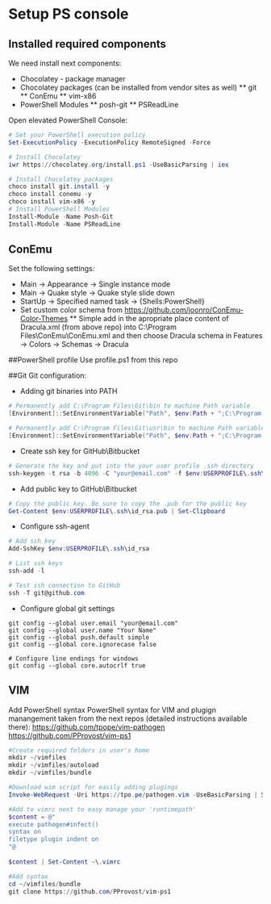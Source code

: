 # Setup PS console
## Installed required components
We need install next components:
* Chocolatey - package manager
* Chocolatey packages (can be installed from vendor sites as well)
** git
** ConEmu
** vim-x86
* PowerShell Modules
** posh-git
** PSReadLine

Open elevated PowerShell Console:
```PowerShell
# Set your PowerShell execution policy
Set-ExecutionPolicy -ExecutionPolicy RemoteSigned -Force

# Install Chocolatey
iwr https://chocolatey.org/install.ps1 -UseBasicParsing | iex

# Install Chocolatey packages
choco install git.install -y
choco install conemu -y
choco install vim-x86 -y
# Install PowerShell Modules
Install-Module -Name Posh-Git
Install-Module -Name PSReadLine
```
## ConEmu
Set the following settings:
* Main -> Appearance -> Single instance mode
* Main -> Quake style -> Quake style slide down 
* StartUp -> Specified named task -> {Shells:PowerShell}
* Set custom color schema from https://github.com/joonro/ConEmu-Color-Themes
** Simple add in the apropriate place content of Dracula.xml (from above repo) into C:\Program Files\ConEmu\ConEmu.xml and then choose Dracula schema in Features -> Colors -> Schemas -> Dracula

##PowerShell profile
Use profile.ps1 from this repo

##Git
Git configuration:
* Adding git binaries into PATH
```PowerShell
# Permanently add C:\Program Files\Git\bin to machine Path variable
[Environment]::SetEnvironmentVariable("Path", $env:Path + ";C:\Program Files\Git\bin", "Machine")

# Permanently add C:\Program Files\Git\usr\bin to machine Path variable
[Environment]::SetEnvironmentVariable("Path", $env:Path + ";C:\Program Files\Git\usr\bin", "Machine")
```

* Create ssh key for GitHub\Bitbucket 
```PowerShell
# Generate the key and put into the your user profile .ssh directory
ssh-keygen -t rsa -b 4096 -C "your@email.com" -f $env:USERPROFILE\.ssh\id_rsa
```

* Add public key to GitHub\Bitbucket
```PowerShell
# Copy the public key. Be sure to copy the .pub for the public key
Get-Content $env:USERPROFILE\.ssh\id_rsa.pub | Set-Clipboard
```

* Configure ssh-agent
```PowerShell
# Add ssh key
Add-SshKey $env:USERPROFILE\.ssh\id_rsa

# List ssh keys
ssh-add -l

# Test ssh connection to GitHub
ssh -T git@github.com
```
* Configure global git settings
```
git config --global user.email "your@email.com"
git config --global user.name "Your Name"
git config --global push.default simple
git config --global core.ignorecase false

# Configure line endings for windows
git config --global core.autocrlf true
```
## VIM
Add PowerShell syntax
PowerShell syntax for VIM and plugign manangement taken from the next repos (detailed instructions available there):
https://github.com/tpope/vim-pathogen
https://github.com/PProvost/vim-ps1

```PowerShell
#Create required folders in user's home
mkdir ~/vimfiles
mkdir ~/vimfiles/autoload
mkdir ~/vimfiles/bundle

#Download wim script for easily adding plugings
Invoke-WebRequest -Uri https://tpo.pe/pathogen.vim -UseBasicParsing | Set-Content -Path ~\vimfiles\autoload\pathogen.vim

#Add to vimrc next to easy manage your 'runtimepath'
$content = @"                               
execute pathogen#infect()                   
syntax on                                   
filetype plugin indent on                   
"@                                          
                                            
$content | Set-Content ~\.vimrc             

#Add syntax
cd ~/vimfiles/bundle
git clone https://github.com/PProvost/vim-ps1
```

